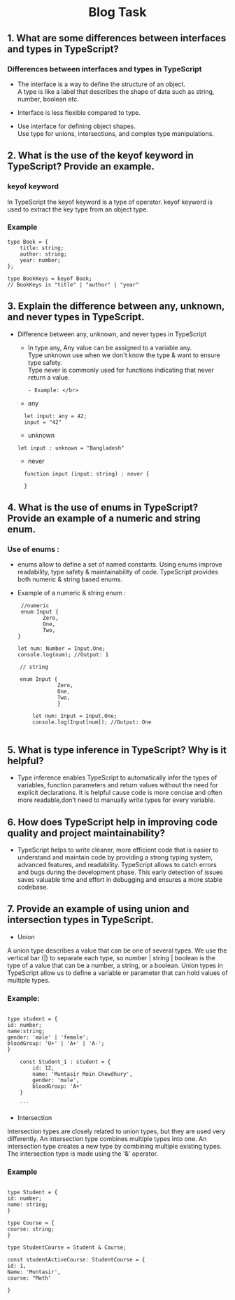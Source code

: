 # <h1 align="center">**Blog Task**</h1>

## 1. What are some differences between interfaces and types in TypeScript?

### Differences between interfaces and types in TypeScript

- The interface is a way to define the structure of an object. <br/>
  A type is like a label that describes the shape of data such as string, number, boolean etc.

- Interface is less flexible compared to type.

- Use interface for defining object shapes. <br/>
  Use type for unions, intersections, and complex type manipulations.

## 2. What is the use of the keyof keyword in TypeScript? Provide an example.

### keyof keyword

In TypeScript the keyof keyword is a type of operator. keyof keyword is used to extract the key type from an object type.

### Example

```
type Book = {
    title: string;
    author: string;
    year: number;
};

type BookKeys = keyof Book;
// BookKeys is "title" | "author" | "year"
```

## 3. Explain the difference between any, unknown, and never types in TypeScript.

- Difference between any, unknown, and never types in TypeScript

  - In type any, Any value can be assigned to a variable any. </br> Type unknown use when we don't know the type & want to ensure type safety. </br> Type never is commonly used for functions indicating that never return a value.

        - Example: </br>

  - any

  ```
    let input: any = 42;
    input = "42"
  ```

  - unknown

  ```
  let input : unknown = "Bangladesh"

  ```

  - never

  ```
    function input (input: string) : never {

    }
  ```

## 4. What is the use of enums in TypeScript? Provide an example of a numeric and string enum.

### Use of enums :

- enums allow to define a set of named constants. Using enums improve readability, type safety & maintainability of code. TypeScript provides both numeric & string based enums.
- Example of a numeric & string enum :

  ```
   //numeric
   enum Input {
          Zero,
          One,
          Two,
  }

  let num: Number = Input.One;
  console.log(num); //Output: 1
  ```

```
    // string

    enum Input {
                Zero,
                One,
                Two,
                }

        let num: Input = Input.One;
        console.log(Input[num]); //Output: One


```

## 5. What is type inference in TypeScript? Why is it helpful?

- Type inference enables TypeScript to automatically infer the types of variables, function parameters and return values without the need for explicit declarations. It is helpful cause code is more concise and often more readable,don’t need to manually write types for every variable.

## 6. How does TypeScript help in improving code quality and project maintainability?

- TypeScript helps to write cleaner, more efficient code that is easier to understand and maintain code by providing a strong typing system, advanced features, and readability. TypeScript allows to catch errors and bugs during the development phase. This early detection of issues saves valuable time and effort in debugging and ensures a more stable codebase.

## 7. Provide an example of using union and intersection types in TypeScript.

- Union

A union type describes a value that can be one of several types. We use the vertical bar (|) to separate each type, so number | string | boolean is the type of a value that can be a number, a string, or a boolean.
Union types in TypeScript allow us to define a variable or parameter that can hold values of multiple types.

### Example:

````

type student = {
id: number;
name:string;
gender: 'male' | 'female';
bloodGroup: 'O+' | 'A+' | 'A-';
}

    const Student_1 : student = {
        id: 12,
        name: 'Muntasir Moin Chowdhury',
        gender: 'male',
        bloodGroup: 'A+'
    }

    ```

````

- Intersection

Intersection types are closely related to union types, but they are used very differently. An intersection type combines multiple types into one. An intersection type creates a new type by combining multiple existing types. The intersection type is made using the '&' operator.

### Example

```

type Student = {
id: number;
name: string;
}

type Course = {
course: string;
}

type StudentCourse = Student & Course;

const studentActiveCourse: StudentCourse = {
id: 1,
Name: 'Muntasir',
course: "Math'

}

```
